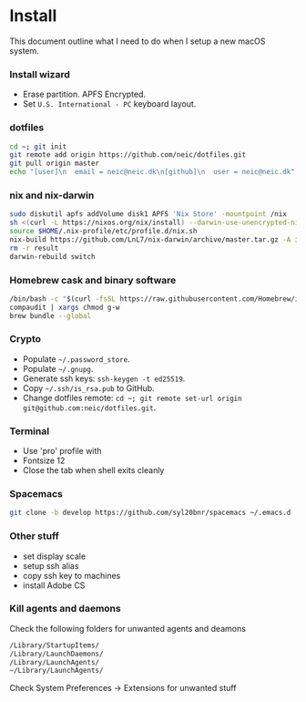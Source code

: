 # Install
This document outline what I need to do when I setup a new macOS system.

### Install wizard
* Erase partition. APFS Encrypted.
* Set `U.S. International - PC` keyboard layout.


### dotfiles
```sh
cd ~; git init
git remote add origin https://github.com/neic/dotfiles.git
git pull origin master
echo "[user]\n  email = neic@neic.dk\n[github]\n  user = neic@neic.dk" > .gitconfig
```

### nix and nix-darwin
``` sh
sudo diskutil apfs addVolume disk1 APFS 'Nix Store' -mountpoint /nix
sh <(curl -L https://nixos.org/nix/install) --darwin-use-unencrypted-nix-store-volume
source $HOME/.nix-profile/etc/profile.d/nix.sh
nix-build https://github.com/LnL7/nix-darwin/archive/master.tar.gz -A installer ./result/bin/darwin-installer
rm -r result
darwin-rebuild switch
```

### Homebrew cask and binary software
```sh
/bin/bash -c "$(curl -fsSL https://raw.githubusercontent.com/Homebrew/install/master/install.sh)"
compaudit | xargs chmod g-w
brew bundle --global
```

### Crypto
* Populate `~/.password_store`.
* Populate `~/.gnupg`.
* Generate ssh keys: `ssh-keygen -t ed25519`.
* Copy `~/.ssh/is_rsa.pub` to GitHub.
* Change dotfiles remote: `cd ~; git remote set-url origin git@github.com:neic/dotfiles.git`.

### Terminal
- Use 'pro' profile with
 - Fontsize 12
 - Close the tab when shell exits cleanly

### Spacemacs
```sh
git clone -b develop https://github.com/syl20bnr/spacemacs ~/.emacs.d
```

### Other stuff

- set display scale
- setup ssh alias
- copy ssh key to machines
- install Adobe CS


### Kill agents and daemons
Check the following folders for unwanted agents and deamons
``` sh
/Library/StartupItems/
/Library/LaunchDaemons/
/Library/LaunchAgents/
~/Library/LaunchAgents/
```

Check System Preferences -> Extensions for unwanted stuff

<!---
Local Variables:
mode: gfm
End:
-->
